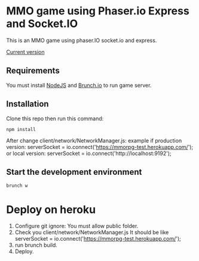 MMO game using Phaser.io Express and Socket.IO
========================================


This is an MMO game using phaser.IO socket.io and express.


[Current version](https://mmo-rpg.herokuapp.com/)


Requirements
-------------

You must install [NodeJS](https://nodejs.org) and [Brunch.io](http://brunch.io/) to run game server.

Installation
-------------
Clone this repo then run this command:

    npm install
	
After change client/network/NetworkManager.js:
example
	if production version:
	serverSocket = io.connect('https://mmorpg-test.herokuapp.com/');
	or local version:
	serverSocket = io.connect('http://localhost:9192');
	
Start the development environment
-------------------------------------------
	
    brunch w
	
Deploy on heroku
========================================
 1) Configure git ignore: You must allow public folder.
 2) Check you client/network/NetworkManager.js It should be like serverSocket = io.connect('https://mmorpg-test.herokuapp.com/');
 3) run brunch build.
 4) Deploy.

